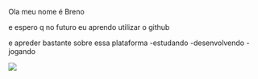 Ola meu nome é Breno


e espero q no futuro eu aprendo utilizar o github

e apreder bastante sobre essa plataforma
  -estudando
  -desenvolvendo
  -jogando


![](https://media3.giphy.com/media/v1.Y2lkPTc5MGI3NjExZTN2cGx0ZmRvOW54amRoaGlyOWRrNzM4dmdoZ29iaXR3YjNpdWU4NCZlcD12MV9pbnRlcm5hbF9naWZfYnlfaWQmY3Q9Zw/qIFJYOOi09bk4/giphy.webp)
